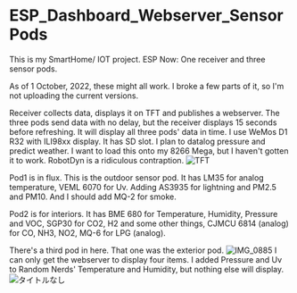 # ESP_Dashboard_Webserver_SensorPods
This is my SmartHome/ IOT project.
ESP Now: One receiver and three sensor pods.

As of 1 October, 2022, these might all work. I broke a few parts of it, so I'm not uploading the current versions.

Receiver collects data, displays it on TFT and publishes a webserver. The three pods send data with no delay, but the receiver displays 15 seconds before refreshing. It will display all three pods' data in time.
I use WeMos D1 R32 with ILI98xx display. It has SD slot. 
I plan to datalog pressure and predict weather.
I want to load this onto my 8266 Mega, but I haven't gotten it to work. RobotDyn is a ridiculous contraption.
![TFT](https://user-images.githubusercontent.com/61639361/193425883-034fed0f-6c04-41b6-8d8a-f24e8af5dc0b.JPG)

Pod1 is in flux. This is the outdoor sensor pod. It has LM35 for analog temperature, VEML 6070 for Uv. Adding AS3935 for lightning and PM2.5 and PM10. And I should add MQ-2 for smoke.

Pod2 is for interiors. It has BME 680 for Temperature, Humidity, Pressure and VOC, SGP30 for CO2, H2 and some other things, CJMCU 6814 (analog) for CO, NH3, NO2, MQ-6 for LPG (analog).

There's a third pod in here. That one was the exterior pod.
![IMG_0885](https://user-images.githubusercontent.com/61639361/193425877-424b6176-1996-4669-9306-0f7c2755b478.JPG)
I can only get the webserver to display four items. I added Pressure and Uv to Random Nerds' Temperature and Humidity, but nothing else will display.
![タイトルなし](https://user-images.githubusercontent.com/61639361/191618904-fc2ddc0d-9545-43df-a9b5-794c42a51079.png)

